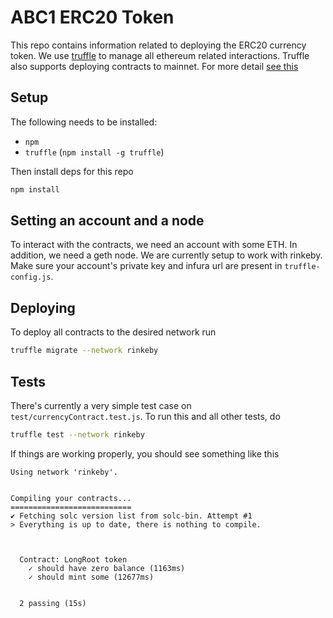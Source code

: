 # ABC1 ERC20 Token

This repo contains information related to deploying the ERC20 currency token. We use
[truffle](https://www.trufflesuite.com/) to manage all ethereum related interactions. Truffle also supports
deploying contracts to mainnet. For more detail [see this](https://www.trufflesuite.com/tutorials/deploying-to-the-live-network)

## Setup

The following needs to be installed:

- `npm`
- `truffle` (`npm install -g truffle`)

Then install deps for this repo

```bash
npm install
```

## Setting an account and a node

To interact with the contracts, we need an account with some ETH. In addition, we need
a geth node. We are currently setup to work with rinkeby. Make sure your
account's private key and infura url are present in `truffle-config.js`.

## Deploying

To deploy all contracts to the desired network run

```bash
truffle migrate --network rinkeby
```

## Tests

There's currently a very simple test case on `test/currencyContract.test.js`. To run
this and all other tests, do

```bash
truffle test --network rinkeby
```

If things are working properly, you should see something like this

```
Using network 'rinkeby'.


Compiling your contracts...
===========================
✔ Fetching solc version list from solc-bin. Attempt #1
> Everything is up to date, there is nothing to compile.



  Contract: LongRoot token
    ✓ should have zero balance (1163ms)
    ✓ should mint some (12677ms)


  2 passing (15s)

```